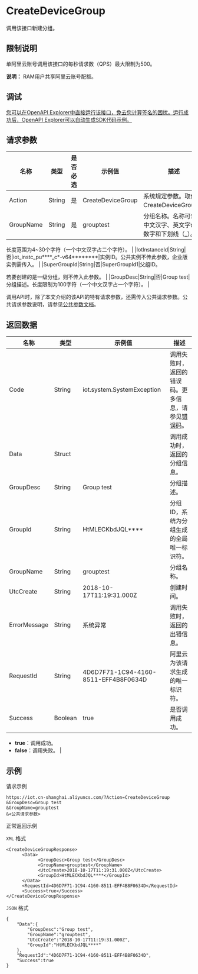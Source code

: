 # CreateDeviceGroup

调用该接口新建分组。

## 限制说明

单阿里云账号调用该接口的每秒请求数（QPS）最大限制为500。

**说明：** RAM用户共享阿里云账号配额。

## 调试

[您可以在OpenAPI Explorer中直接运行该接口，免去您计算签名的困扰。运行成功后，OpenAPI Explorer可以自动生成SDK代码示例。](https://api.aliyun.com/#product=Iot&api=CreateDeviceGroup&type=RPC&version=2018-01-20)

## 请求参数

|名称|类型|是否必选|示例值|描述|
|--|--|----|---|--|
|Action|String|是|CreateDeviceGroup|系统规定参数。取值：CreateDeviceGroup。 |
|GroupName|String|是|grouptest|分组名称。名称可包含中文汉字、英文字母、数字和下划线（\_）。

 长度范围为4~30个字符（一个中文汉字占二个字符）。 |
|IotInstanceId|String|否|iot\_instc\_pu\*\*\*\*\_c\*-v64\*\*\*\*\*\*\*\*|实例ID。公共实例不传此参数，企业版实例需传入。 |
|SuperGroupId|String|否|SuperGroupId1|父组ID。

 若要创建的是一级分组，则不传入此参数。 |
|GroupDesc|String|否|Group test|分组描述。长度限制为100字符（一个中文汉字占一个字符）。 |

调用API时，除了本文介绍的该API的特有请求参数，还需传入公共请求参数。公共请求参数说明，请参见[公共参数文档](~~30561~~)。

## 返回数据

|名称|类型|示例值|描述|
|--|--|---|--|
|Code|String|iot.system.SystemException|调用失败时，返回的错误码。更多信息，请参见[错误码](~~87387~~)。 |
|Data|Struct| |调用成功时，返回的分组信息。 |
|GroupDesc|String|Group test|分组描述。 |
|GroupId|String|HtMLECKbdJQL\*\*\*\*|分组ID，系统为分组生成的全局唯一标识符。 |
|GroupName|String|grouptest|分组名称。 |
|UtcCreate|String|2018-10-17T11:19:31.000Z|创建时间。 |
|ErrorMessage|String|系统异常|调用失败时，返回的出错信息。 |
|RequestId|String|4D6D7F71-1C94-4160-8511-EFF4B8F0634D|阿里云为该请求生成的唯一标识符。 |
|Success|Boolean|true|是否调用成功。

 -   **true**：调用成功。
-   **false**：调用失败。 |

## 示例

请求示例

```
https://iot.cn-shanghai.aliyuncs.com/?Action=CreateDeviceGroup
&GroupDesc=Group test
&GroupName=grouptest
&<公共请求参数>
```

正常返回示例

`XML` 格式

```
<CreateDeviceGroupResponse>
      <Data>
            <GroupDesc>Group test</GroupDesc>
            <GroupName>grouptest</GroupName>
            <UtcCreate>2018-10-17T11:19:31.000Z</UtcCreate>
            <GroupId>HtMLECKbdJQL****</GroupId>
      </Data>
      <RequestId>4D6D7F71-1C94-4160-8511-EFF4B8F0634D</RequestId>
      <Success>true</Success>
</CreateDeviceGroupResponse>
```

`JSON` 格式

```
{
    "Data":{
        "GroupDesc":"Group test",
        "GroupName":"grouptest",
        "UtcCreate":"2018-10-17T11:19:31.000Z",
        "GroupId":"HtMLECKbdJQL****"
    },
    "RequestId":"4D6D7F71-1C94-4160-8511-EFF4B8F0634D",
    "Success":true
}
```

